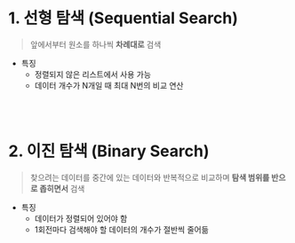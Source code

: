# 1. 선형 탐색 (Sequential Search)
> 앞에서부터 원소를 하나씩 **차례대로** 검색

- 특징
    - 정렬되지 않은 리스트에서 사용 가능
    - 데이터 개수가 N개일 때 최대 N번의 비교 연산

<br><br>

# 2. 이진 탐색 (Binary Search)
> 찾으려는 데이터를 중간에 있는 데이터와 반복적으로 비교하며 **탐색 범위를 반으로 좁히면서** 검색

- 특징
    - 데이터가 정렬되어 있어야 함
    - 1회전마다 검색해야 할 데이터의 개수가 절반씩 줄어듦